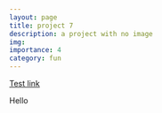 ```yaml
---
layout: page
title: project 7
description: a project with no image
img:
importance: 4
category: fun
---
```


[Test link](https://maxime7770.github.io/projects/tfjs.html)


<html>
  <head>
    <title>Hello</title>
  </head>
  <body>
    Hello
  </body>
</html>
